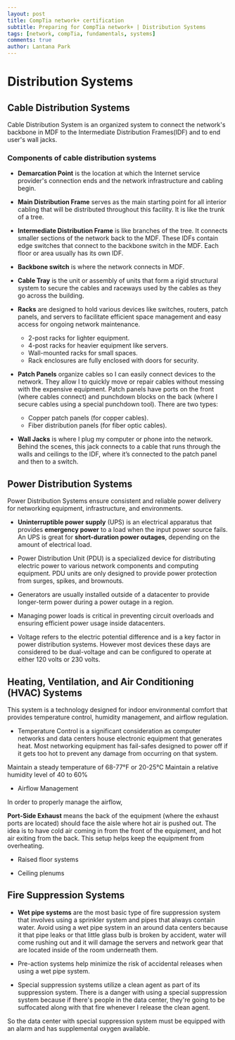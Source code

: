 ```yaml
---
layout: post
title: CompTia network+ certification
subtitle: Preparing for CompTia network+ | Distribution Systems
tags: [network, compTia, fundamentals, systems]
comments: true
author: Lantana Park
---
```


# Distribution Systems

## Cable Distribution Systems

Cable Distribution System is an organized system to connect the network's backbone in MDF to the Intermediate Distribution Frames(IDF) and to end user's wall jacks.

### Components of cable distribution systems

- **Demarcation Point** is the location at which the Internet service provider's connection ends and the network infrastructure and cabling begin.

- **Main Distribution Frame** serves as the main starting point for all interior cabling that will be distributed throughout this facility. It is like the trunk of a tree.

- **Intermediate Distribution Frame** is like branches of the tree. It connects smaller sections of the network back to the MDF. These IDFs contain edge switches that connect to the backbone switch in the MDF. Each floor or area usually has its own IDF.

- **Backbone switch** is where the network connects in MDF.

- **Cable Tray** is the unit or assembly of units that form a rigid structural system to secure the cables and raceways used by the cables as they go across the building.

- **Racks** are designed to hold various devices like switches, routers, patch panels, and servers to facilitate efficient space management and easy access for ongoing network maintenance.

  - 2-post racks for lighter equipment.
  - 4-post racks for heavier equipment like servers.
  - Wall-mounted racks for small spaces.
  - Rack enclosures are fully enclosed with doors for security.

- **Patch Panels** organize cables so I can easily connect devices to the network. They allow I to quickly move or repair cables without messing with the expensive equipment. Patch panels have ports on the front (where cables connect) and punchdown blocks on the back (where I secure cables using a special punchdown tool). There are two types:

  - Copper patch panels (for copper cables).
  - Fiber distribution panels (for fiber optic cables).

- **Wall Jacks** is where I plug my computer or phone into the network. Behind the scenes, this jack connects to a cable that runs through the walls and ceilings to the IDF, where it’s connected to the patch panel and then to a switch.

## Power Distribution Systems

Power Distribution Systems ensure consistent and reliable power delivery for networking equipment, infrastructure, and environments.

- **Uninterruptible power supply** (UPS) is an electrical apparatus that provides **emergency power** to a load when the input power source fails. An UPS is great for **short-duration power outages**, depending on the amount of electrical load.

- Power Distribution Unit (PDU) is a specialized device for distributing electric power to various network components and computing equipment. PDU units are only designed to provide power protection from surges, spikes, and brownouts.

- Generators are usually installed outside of a datacenter to provide longer-term power during a power outage in a region.

- Managing power loads is critical in preventing circuit overloads and ensuring efficient power usage inside datacenters.

- Voltage refers to the electric potential difference and is a key factor in power distribution systems. However most devices these days are considered to be dual-voltage and can be configured to operate at either 120 volts or 230 volts.

## Heating, Ventilation, and Air Conditioning (HVAC) Systems

This system is a technology designed for indoor environmental comfort that provides temperature control, humidity management, and airflow regulation.

- Temperature Control is a significant consideration as computer networks and data centers house electronic equipment that generates heat. Most networking equipment has fail-safes designed to power off if it gets too hot to prevent any damage from occurring on that system.

Maintain a steady temperature of 68-77°F or 20-25°C
Maintain a relative humidity level of 40 to 60%

- Airflow Management

In order to properly manage the airflow,

**Port-Side Exhaust** means the back of the equipment (where the exhaust ports are located) should face the aisle where hot air is pushed out. The idea is to have cold air coming in from the front of the equipment, and hot air exiting from the back. This setup helps keep the equipment from overheating.

- Raised floor systems

- Ceiling plenums

## Fire Suppression Systems

- **Wet pipe systems** are the most basic type of fire suppression system that involves using a sprinkler system and pipes that always contain water. Avoid using a wet pipe system in an around data centers because it that pipe leaks or that little glass bulb is broken by accident, water will come rushing out and it will damage the servers and network gear that are located inside of the room underneath them. 

- Pre-action systems help minimize the risk of accidental releases when using a wet pipe system. 

- Special suppression systems utilize a clean agent as part of its suppression system. There is a danger with using a special suppression system because if there's people in the data center, they're going to be suffocated along with that fire whenever I release the clean agent.

So the data center with special suppression system must be equipped with an alarm and has supplemental oxygen available.
